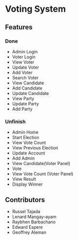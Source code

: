 
# Voting System

## Features

### Done
- Admin Login
- Voter Login
- View Voter
- Update Voter
- Add Voter
- Search Voter
- View Candidate
- Add Candidate
- Update Candidate
- View Party
- Update Party
- Add Party

### Unfinish
- Admin Home
- Start Election
- View Vote Count
- View Previous Election
- Update Account
- Add Admin
- View Candidate(Voter Panel)
- Vote
- View Vote Count (Voter Panel)
- View Result
- Display Winner

## Contributors
- Russel Tajada
- Lenard Mangay-ayam
- Raybhen Barbachano
- Edward Espere
- Geoffrey Aleman